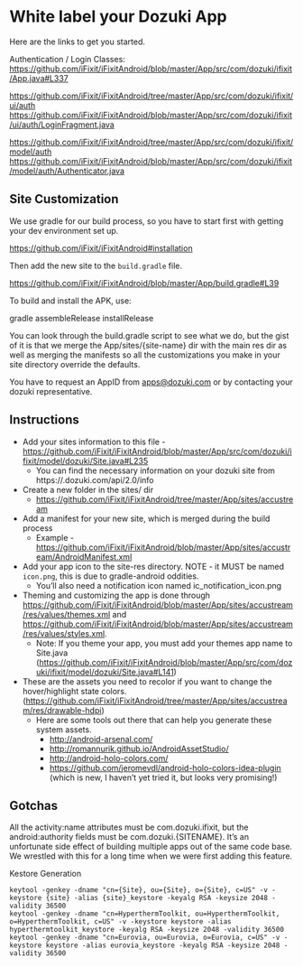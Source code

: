 
White label your Dozuki App
==============

Here are the links to get you started.

Authentication / Login Classes:
https://github.com/iFixit/iFixitAndroid/blob/master/App/src/com/dozuki/ifixit/App.java#L337

https://github.com/iFixit/iFixitAndroid/tree/master/App/src/com/dozuki/ifixit/ui/auth
https://github.com/iFixit/iFixitAndroid/blob/master/App/src/com/dozuki/ifixit/ui/auth/LoginFragment.java

https://github.com/iFixit/iFixitAndroid/tree/master/App/src/com/dozuki/ifixit/model/auth
https://github.com/iFixit/iFixitAndroid/blob/master/App/src/com/dozuki/ifixit/model/auth/Authenticator.java


Site Customization
--------------

We use gradle for our build process, so you have to start first with getting
your dev environment set up.

https://github.com/iFixit/iFixitAndroid#installation


Then add the new site to the `build.gradle` file.

https://github.com/iFixit/iFixitAndroid/blob/master/App/build.gradle#L39


To build and install the APK, use:

   gradle assemble<SITENAME>Release install<SITENAME>Release


You can look through the build.gradle script to see what we do, but the gist of
it is that we merge the App/sites/{site-name} dir with the main res dir as well
as merging the manifests so all the customizations you make in your site
directory override the defaults.


You have to request an AppID from apps@dozuki.com or by contacting your dozuki
representative. 


Instructions
--------------

* Add your sites information to this file - https://github.com/iFixit/iFixitAndroid/blob/master/App/src/com/dozuki/ifixit/model/dozuki/Site.java#L235
   * You can find the necessary information on your dozuki site from https://<sitename>.dozuki.com/api/2.0/info
* Create a new folder in the sites/ dir
   * https://github.com/iFixit/iFixitAndroid/tree/master/App/sites/accustream
* Add a manifest for your new site, which is merged during the build process
   * Example - https://github.com/iFixit/iFixitAndroid/blob/master/App/sites/accustream/AndroidManifest.xml
* Add your app icon to the site-res directory.  NOTE - it MUST be named `icon.png`, this is due to gradle-android oddities.
   * You’ll also need a notification icon named ic_notification_icon.png
* Theming and customizing the app is done through https://github.com/iFixit/iFixitAndroid/blob/master/App/sites/accustream/res/values/themes.xml and https://github.com/iFixit/iFixitAndroid/blob/master/App/sites/accustream/res/values/styles.xml.
   * Note: If you theme your app, you must add your themes app name to Site.java (https://github.com/iFixit/iFixitAndroid/blob/master/App/src/com/dozuki/ifixit/model/dozuki/Site.java#L141)
* These are the assets you need to recolor if you want to change the hover/highlight state colors.  (https://github.com/iFixit/iFixitAndroid/tree/master/App/sites/accustream/res/drawable-hdpi)
   * Here are some tools out there that can help you generate these system assets.
      * http://android-arsenal.com/
      * http://romannurik.github.io/AndroidAssetStudio/
      * http://android-holo-colors.com/
      * https://github.com/jeromevdl/android-holo-colors-idea-plugin (which is new, I haven’t yet tried it, but looks very promising!)


Gotchas
--------------

All the activity:name attributes must be com.dozuki.ifixit, but the
android:authority fields must be com.dozuki.{SITENAME}.  It’s an unfortunate side
effect of building multiple apps out of the same code base.  We wrestled with
this for a long time when we were first adding this feature.




Kestore Generation


    keytool -genkey -dname "cn={Site}, ou={Site}, o={Site}, c=US" -v -keystore {site} -alias {site}_keystore -keyalg RSA -keysize 2048 -validity 36500
    keytool -genkey -dname "cn=HyperthermToolkit, ou=HyperthermToolkit, o=HyperthermToolkit, c=US" -v -keystore keystore -alias hyperthermtoolkit_keystore -keyalg RSA -keysize 2048 -validity 36500
    keytool -genkey -dname "cn=Eurovia, ou=Eurovia, o=Eurovia, c=US" -v -keystore keystore -alias eurovia_keystore -keyalg RSA -keysize 2048 -validity 36500

